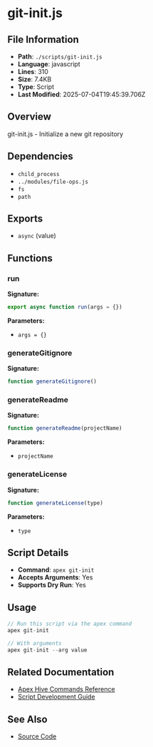 # git-init.js

## File Information

- **Path**: `./scripts/git-init.js`
- **Language**: javascript
- **Lines**: 310
- **Size**: 7.4KB
- **Type**: Script
- **Last Modified**: 2025-07-04T19:45:39.706Z

## Overview

git-init.js - Initialize a new git repository

## Dependencies

- `child_process`
- `../modules/file-ops.js`
- `fs`
- `path`

## Exports

- `async` (value)

## Functions

### run

**Signature:**
```javascript
export async function run(args = {})
```

**Parameters:**
- `args = {}`

### generateGitignore

**Signature:**
```javascript
function generateGitignore()
```

### generateReadme

**Signature:**
```javascript
function generateReadme(projectName)
```

**Parameters:**
- `projectName`

### generateLicense

**Signature:**
```javascript
function generateLicense(type)
```

**Parameters:**
- `type`

## Script Details

- **Command**: `apex git-init`
- **Accepts Arguments**: Yes
- **Supports Dry Run**: Yes

## Usage

```javascript
// Run this script via the apex command
apex git-init

// With arguments
apex git-init --arg value
```

## Related Documentation

- [Apex Hive Commands Reference](../../architecture/reference/commands/)
- [Script Development Guide](../../development/scripts/)

## See Also

- [Source Code](./scripts/git-init.js)
